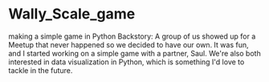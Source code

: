 # Wally_Scale_game
making a simple game in Python
Backstory: A group of us showed up for a Meetup that never happened so we decided to have our own. It was fun, and I started working on a simple game with a partner, Saul. We're also both interested in data visualization in Python, which is something I'd love to tackle in the future. 
